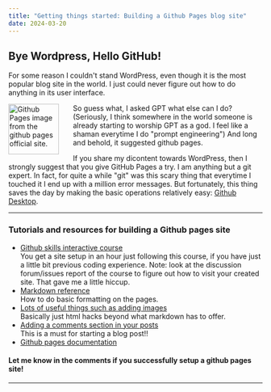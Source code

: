```yaml
---
title: "Getting things started: Building a Github Pages blog site"
date: 2024-03-20
---
```


## Bye Wordpress, Hello GitHub!

For some reason I couldn't stand WordPress, even though it is the most popular blog site in the world. I just could never figure out how to do anything in its user interface.

<img src="../../../assets/images/github-pages-examples.png" width="100" style = "float: left; margin-right: 2em"
alt = "Github Pages image from the github pages official site.">
So guess what, I asked GPT what else can I do? (Seriously, I think somewhere in the world someone is already starting to worship GPT as a god. I feel like a shaman everytime I do "prompt engineering") And long and behold, it suggested github pages.

If you share my dicontent towards WordPress, then I strongly suggest that you give GitHub Pages a try. I am anything but a git expert. In fact, for quite a while "git" was this scary thing that everytime I touched it I end up with a million error messages. But fortunately, this thing saves the day by making the basic operations relatively easy:
[Github Desktop](https://desktop.github.com/). 

---

### Tutorials and resources for building a Github pages site

* [Github skills interactive course](https://github.com/skills/github-pages)\
You get a site setup in an hour just following this course, if you have just a little bit previous coding experience.
Note: look at the discussion forum/issues report of the course to figure out how to visit your created site. That gave me a little hiccup.
* [Markdown reference](https://www.markdownguide.org/basic-syntax/#links)\
How to do basic formatting on the pages. 
* [Lots of useful things such as adding images](https://tomcam.github.io/least-github-pages/)\
Basically just html hacks beyond what markdown has to offer.
* [Adding a comments section in your posts](https://utteranc.es/)\
This is a must for starting a blog post!!
* [Github pages documentation](https://docs.github.com/en/pages)

#### Let me know in the comments if you successfully setup a github pages site!

---

<script src="https://utteranc.es/client.js"
        repo="Zhongzhou/the-learning-plumber"
        issue-term="pathname"
        theme="boxy-light"
        crossorigin="anonymous"
        label = "blog-comment"
        async>
</script>

